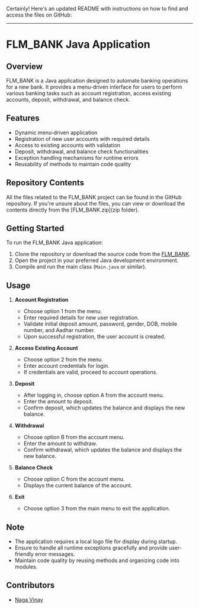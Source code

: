 Certainly! Here's an updated README with instructions on how to find and access the files on GitHub:

---

# FLM_BANK Java Application

## Overview

FLM_BANK is a Java application designed to automate banking operations for a new bank. It provides a menu-driven interface for users to perform various banking tasks such as account registration, access existing accounts, deposit, withdrawal, and balance check.

## Features

- Dynamic menu-driven application
- Registration of new user accounts with required details
- Access to existing accounts with validation
- Deposit, withdrawal, and balance check functionalities
- Exception handling mechanisms for runtime errors
- Reusability of methods to maintain code quality

## Repository Contents

All the files related to the FLM_BANK project can be found in the GitHub repository. If you're unsure about the files, you can view or download the contents directly from the [FLM_BANK.zip](zip folder).

## Getting Started

To run the FLM_BANK Java application:

1. Clone the repository or download the source code from the [FLM_BANK]((https://github.com/Chetanperisetti/FLM-Bank/tree/main)).
2. Open the project in your preferred Java development environment.
3. Compile and run the main class (`Main.java` or similar).

## Usage

1. **Account Registration**
   - Choose option 1 from the menu.
   - Enter required details for new user registration.
   - Validate initial deposit amount, password, gender, DOB, mobile number, and Aadhar number.
   - Upon successful registration, the user account is created.

2. **Access Existing Account**
   - Choose option 2 from the menu.
   - Enter account credentials for login.
   - If credentials are valid, proceed to account operations.

3. **Deposit**
   - After logging in, choose option A from the account menu.
   - Enter the amount to deposit.
   - Confirm deposit, which updates the balance and displays the new balance.

4. **Withdrawal**
   - Choose option B from the account menu.
   - Enter the amount to withdraw.
   - Confirm withdrawal, which updates the balance and displays the new balance.

5. **Balance Check**
   - Choose option C from the account menu.
   - Displays the current balance of the account.

6. **Exit**
   - Choose option 3 from the main menu to exit the application.

## Note

- The application requires a local logo file for display during startup.
- Ensure to handle all runtime exceptions gracefully and provide user-friendly error messages.
- Maintain code quality by reusing methods and organizing code into modules.

## Contributors

- [Naga Vinay](https://github.com/Chetanperisetti)
